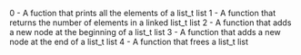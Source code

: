 0 - A fuction that prints all the elements of a list_t list
1 - A function that returns the number of elements in a linked list_t list
2 - A function that adds a new node at the beginning of a list_t list
3 - A function that adds a new node at the end of a list_t list
4 - A function that frees a list_t list

